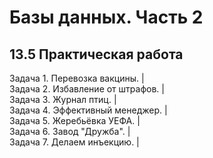 # Базы данных. Часть 2
## 13.5 Практическая работа

Задача 1. Перевозка вакцины. |<br>
Задача 2. Избавление от штрафов. |<br>
Задача 3. Журнал птиц. | <br>
Задача 4. Эффективный менеджер. | <br>
Задача 5. Жеребьёвка УЕФА. | <br>
Задача 6. Завод "Дружба". | <br>
Задача 7. Делаем инъекцию. |
